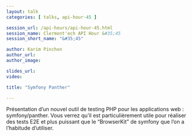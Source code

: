 ```yaml
---
layout: talk
categories: [ talks, api-hour-45 ]

session_url: /api-hours/api-hour-45.html
session_name: Clermont'ech API Hour &#35;45
session_short_name: "&#35;45"

author: Karim Pinchon
author_url: 
author_image: 

slides_url:
video:

title: "Symfony Panther"

---
```


Présentation d’un nouvel outil de testing PHP pour les applications web : 
symfony/panther. Vous verrez qu’il est particulièrement utile pour réaliser des 
tests E2E et plus puissant que le “BrowserKit” de symfony que l’on a l’habitude 
d’utiliser.
